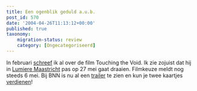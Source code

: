 ```yaml
---
title: Een ogenblik geduld a.u.b.
post_id: 570
date: '2004-04-26T11:13:12+00:00'
published: true
taxonomy:
    migration-status: review
    category: [Ongecategoriseerd]
---
```

In februari [schreef](/2004/02/20/over-de-rand/) ik al over de film Touching the Void. Ik zie zojuist dat hij in [Lumiere Maastricht](http://www.lumiere.nl/) pas op 27 mei gaat draaien. Filmkeuze meldt nog steeds 6 mei. Bij BNN is nu al een [trailer](http://cgi.omroep.nl/cgi-bin/streams?/bnn/trailers/touchingthevoid.wmv) te zien en kun je twee kaartjes [verdienen](http://www.bnn.nl/view/4049345/3935748/4039590)!